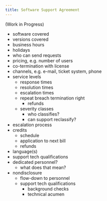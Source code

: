 ```yaml
---
title: Software Support Agreement
---
```

(Work in Progress)
- software covered
- versions covered
- business hours
- holidays
- who can send requests
- pricing, e.g. number of users
- co-termination with license
- channels, e.g. e-mail, ticket system, phone
- service levels
  - response times
  - resolution times
  - escalation times
  - repeat breach termination right
    - refunds
  - severity classes
    - who classifies?
    - can support reclassify?
- escalation process
- credits
  - schedule
  - application to next bill
  - refunds
- language(s)
- support tech qualifications
- dedicated personnel?
  - what does that mean?
- nondisclosure
  - flow-down to personnel
  - support tech qualifications
    - background checks
    - technical acumen
